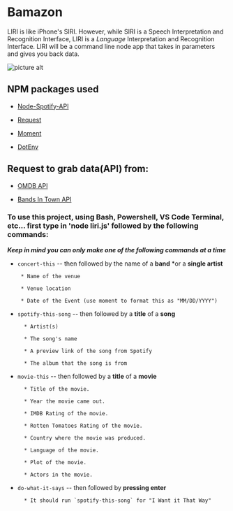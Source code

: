 # Bamazon

LIRI is like iPhone's SIRI. However, while SIRI is a Speech Interpretation and Recognition Interface, LIRI is a _Language_ Interpretation and Recognition Interface. LIRI will be a command line node app that takes in parameters and gives you back data.

 ![picture alt](https://imageshack.us/a/img922/9389/y90K5n.gif)

## NPM packages used

   * [Node-Spotify-API](https://www.npmjs.com/package/node-spotify-api)

   * [Request](https://www.npmjs.com/package/request)

   * [Moment](https://www.npmjs.com/package/moment)

   * [DotEnv](https://www.npmjs.com/package/dotenv)
   
## Request to grab data(API) from:
   
   * [OMDB API](http://www.omdbapi.com)
   
   * [Bands In Town API](http://www.artists.bandsintown.com/bandsintown-api)
   
### To use this project, using Bash, Powershell, VS Code Terminal, etc... first type in 'node liri.js' followed by the following commands:
   
   **_Keep in mind you can only make one of the following commands at a time_**

   * `concert-this` -- then followed by the name of a **band** *or a **single artist**
          
          * Name of the venue

          * Venue location

          * Date of the Event (use moment to format this as "MM/DD/YYYY")

   * `spotify-this-song` -- then followed by a **title** of a **song**
          
           * Artist(s)

           * The song's name

           * A preview link of the song from Spotify

           * The album that the song is from

   * `movie-this` -- then followed by a **title** of a **movie**
   
           * Title of the movie.
           
           * Year the movie came out.
           
           * IMDB Rating of the movie.
           
           * Rotten Tomatoes Rating of the movie.
           
           * Country where the movie was produced.
           
           * Language of the movie.
           
           * Plot of the movie.
           
           * Actors in the movie.

   * `do-what-it-says` -- then followed by **pressing enter**
   
           * It should run `spotify-this-song` for "I Want it That Way"
